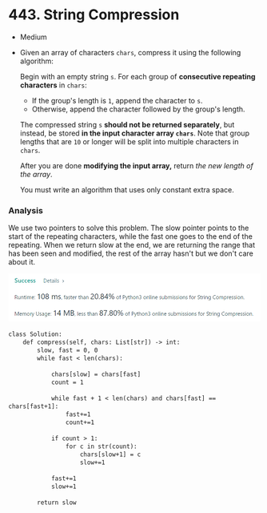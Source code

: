 # 443. String Compression

* Medium
*   Given an array of characters `chars`, compress it using the following algorithm:

    Begin with an empty string `s`. For each group of **consecutive repeating characters** in `chars`:

    * If the group's length is `1`, append the character to `s`.
    * Otherwise, append the character followed by the group's length.

    The compressed string `s` **should not be returned separately**, but instead, be stored **in the input character array `chars`**. Note that group lengths that are `10` or longer will be split into multiple characters in `chars`.

    After you are done **modifying the input array,** return _the new length of the array_.

    You must write an algorithm that uses only constant extra space.

### Analysis&#x20;

We use two pointers to solve this problem. The slow pointer points to the start of the repeating characters, while the fast one goes to the end of the repeating. When we return slow at the end, we are returning the range that has been seen and modified, the rest of the array hasn't but we don't care about it.&#x20;

![](<../.gitbook/assets/image (23) (1).png>)

```
class Solution:
    def compress(self, chars: List[str]) -> int:
        slow, fast = 0, 0
        while fast < len(chars):
		
            chars[slow] = chars[fast]
            count = 1
			
            while fast + 1 < len(chars) and chars[fast] == chars[fast+1]:
                fast+=1
                count+=1
			
            if count > 1:
                for c in str(count):
                    chars[slow+1] = c
                    slow+=1
            
            fast+=1
            slow+=1
        
        return slow
```
